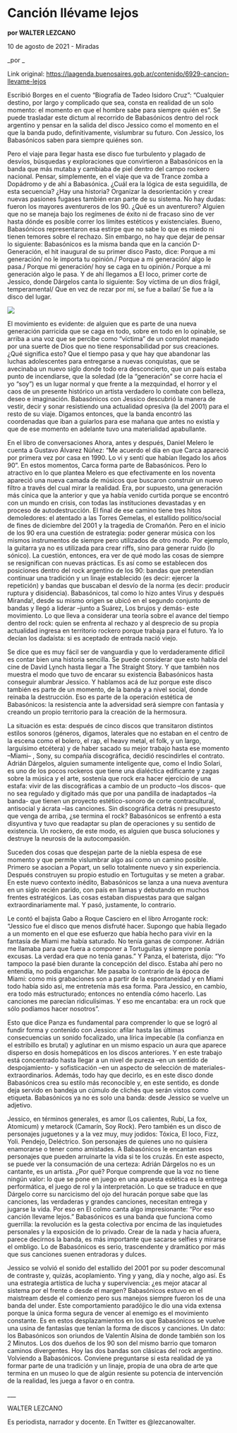 # Canción llévame lejos

**por WALTER LEZCANO**

10 de agosto de 2021 - Miradas

_por _

Link original: https://laagenda.buenosaires.gob.ar/contenido/6929-cancion-llevame-lejos



Escribió Borges en el cuento “Biografía de Tadeo Isidoro Cruz”: “Cualquier destino, por largo y complicado que sea, consta en realidad de un solo momento: el momento en que el hombre sabe para siempre quién es”. Se puede trasladar este dictum al recorrido de Babasónicos dentro del rock argentino y pensar en la salida del disco Jessico como el momento en el que la banda pudo, definitivamente, vislumbrar su futuro. Con Jessico, los Babasónicos saben para siempre quiénes son.




Pero el viaje para llegar hasta ese disco fue turbulento y plagado de desvíos, búsquedas y exploraciones que convirtieron a Babasónicos en la banda que más mutaba y cambiaba de piel dentro del campo rockero nacional. Pensar, simplemente, en el viaje que va de Trance zomba a Dopádromo y de ahí a Babasónica. ¿Cuál era la lógica de esta seguidilla, de esta secuencia? ¿Hay una historia? Organizar la desorientación y crear nuevas pasiones fugases también eran parte de su sistema. No hay dudas: fueron los mayores aventureros de los 90. ¿Qué es un aventurero? Alguien que no se maneja bajo los regímenes de éxito ni de fracaso sino de ver hasta dónde es posible correr los límites estéticos y existenciales. Bueno, Babasónicos representaron esa estirpe que no sabe lo que es miedo ni tienen temores sobre el rechazo. Sin embargo, no hay que dejar de pensar lo siguiente: Babasónicos es la misma banda que en la canción D-Generación, el hit inaugural de su primer disco Pasto, dice: Porque a mi generación/ no le importa tu opinión./ Porque a mi generación/ algo le pasa./ Porque mi generación/ hoy se caga en tu opinión./ Porque a mi generación algo le pasa. Y de ahí llegamos a El loco, primer corte de Jessico, donde Dárgelos canta lo siguiente: Soy víctima de un dios frágil, temperamental/ Que en vez de rezar por mí, se fue a bailar/ Se fue a la disco del lugar.




![](https://cdn.feater.me/files/images/69276/69f2cf21-0590-4892-a0f2-143f2072926a.jpeg)




El movimiento es evidente: de alguien que es parte de una nueva generación parricida que se caga en todo, sobre en todo en lo opinable, se arriba a una voz que se percibe como “víctima” de un complot manejado por una suerte de Dios que no tiene responsabilidad por sus creaciones. ¿Qué significa esto? Que el tiempo pasa y que hay que abandonar las luchas adolescentes para entregarse a nuevas conquistas, que se avecinaba un nuevo siglo donde todo era desconcierto, que un país estaba punto de incendiarse, que la soledad (de la “generación” se corre hacia el yo “soy”) es un lugar normal y que frente a la mezquindad, el horror y el caos de un presente histórico un artista verdadero lo combate con belleza, deseo e imaginación. Babasónicos con Jessico descubrió la manera de vestir, decir y sonar resistiendo una actualidad opresiva (la del 2001) para el resto de su viaje. Digamos entonces, que la banda encontró las coordenadas que iban a guiarlos para ese mañana que antes no existía y que de ese momento en adelante tuvo una materialidad apabullante.




En el libro de conversaciones Ahora, antes y después, Daniel Melero le cuenta a Gustavo Álvarez Núñez: “Me acuerdo el día en que Carca apareció por primera vez por casa en 1990. Lo vi y sentí que habían llegado los años 90”. En estos momentos, Carca forma parte de Babasónicos. Pero lo atractivo en lo que plantea Melero es que efectivamente en los noventa apareció una nueva camada de músicos que buscaron construir un nuevo filtro a través del cual mirar la realidad. Era, por supuesto, una generación más cínica que la anterior y que ya había venido curtida porque se encontró con un mundo en crisis, con todas las instituciones devastadas y en proceso de autodestrucción. El final de ese camino tiene tres hitos demoledores: el atentado a las Torres Gemelas, el estallido político/social de fines de diciembre del 2001 y la tragedia de Cromañón. Pero en el inicio de los 90 era una cuestión de estrategia: poder generar música con los mismos instrumentos de siempre pero utilizados de otro modo. Por ejemplo, la guitarra ya no es utilizada para crear riffs, sino para generar ruido (lo sónico). La cuestión, entonces, era ver de qué modo las cosas de siempre se resignifican con nuevas prácticas. Es así como se establecen dos posiciones dentro del rock argentino de los 90: bandas que pretendían continuar una tradición y un linaje establecido (es decir: ejercer la repetición) y bandas que buscaban el desvío de la norma (es decir: producir ruptura y disidencia). Babasónicos, tal como lo hizo antes Virus y después Miranda!, desde su mismo origen se ubicó en el segundo conjunto de bandas y llegó a liderar –junto a Suárez, Los brujos y demás- este movimiento. Lo que lleva a considerar una teoría sobre el avance del tiempo dentro del rock: quien se enfrenta al rechazo y al desprecio de su propia actualidad ingresa en territorio rockero porque trabaja para el futuro. Ya lo decían los dadaísta: si es aceptado de entrada nació viejo.




Se dice que es muy fácil ser de vanguardia y que lo verdaderamente difícil es contar bien una historia sencilla. Se puede considerar que esto habla del cine de David Lynch hasta llegar a The Straight Story. Y que también nos muestra el modo que tuvo de encarar su existencia Babasónicos hasta conseguir alumbrar Jessico. Y hablamos acá de luz porque este disco también es parte de un momento, de la banda y a nivel social, donde reinaba la destrucción. Eso es parte de la operación estética de Babasónicos: la resistencia ante la adversidad será siempre con fantasía y creando un propio territorio para la creación de la hermosura.




La situación es esta: después de cinco discos que transitaron distintos estilos sonoros (géneros, digamos, laterales que no estaban en el centro de la escena como el bolero, el rap, el heavy metal, el folk, y un largo, larguísimo etcétera) y de haber sacado su mejor trabajo hasta ese momento –Miami– , Sony, su compañía discográfica, decidió rescindirles el contrato. Adrián Dárgelos, alguien sumamente inteligente que, como el Indio Solari, es uno de los pocos rockeros que tiene una dialéctica edificante y zagas sobre la música y el arte, sostenía que rock era hacer ejercicio de una estafa: vivir de las discográficas a cambio de un producto –los discos- que no sea regulado y digitado más que por una pandilla de inadaptados –la banda- que tienen un proyecto estético-sonoro de corte contracultural, antisocial y ácrata –las canciones. Sin discográfica detrás ni presupuesto que venga de arriba, ¿se termina el rock? Babasónicos se enfrentó a esta disyuntiva y tuvo que readaptar su plan de operaciones y su sentido de existencia. Un rockero, de este modo, es alguien que busca soluciones y destruye la neurosis de la autocompasión.




Suceden dos cosas que despejan parte de la niebla espesa de ese momento y que permite vislumbrar algo así como un camino posible. Primero se asocian a Popart, un sello totalmente nuevo y sin experiencia. Después construyen su propio estudio en Tortuguitas y se meten a grabar. En este nuevo contexto inédito, Babasónicos se lanza a una nueva aventura en un siglo recién parido, con país en llamas y debutando en muchos frentes estratégicos. Las cosas estaban dispuestas para que salgan extraordinariamente mal. Y pasó, justamente, lo contrario.




Le contó el bajista Gabo a Roque Casciero en el libro Arrogante rock: “Jessico fue el disco que menos disfruté hacer. Supongo que había llegado a un momento en el que ese esfuerzo que había hecho para vivir en la fantasía de Miami me había saturado. No tenía ganas de componer. Adrián me llamaba para que fuera a componer a Tortuguitas y siempre ponía excusas. La verdad era que no tenía ganas.” Y Panza, el baterista, dijo: “Yo tampoco la pasé bien durante la concepción del disco. Estaba ahí pero no entendía, no podía enganchar. Me pasaba lo contrario de la época de Miami: como mis grabaciones son a partir de la espontaneidad y en Miami todo había sido así, me entretenía más esa forma. Para Jessico, en cambio, era todo más estructurado; entonces no entendía cómo hacerlo. Las canciones me parecían ridiculísimas. Y eso me encantaba: era un rock que sólo podíamos hacer nosotros”.




Esto que dice Panza es fundamental para comprender lo que se logró al fundir forma y contenido con Jessico: afilar hasta las últimas consecuencias un sonido focalizado, una lírica impecable (la confianza en el estribillo es brutal) y aglutinar en un mismo espacio un aura que aparece disperso en dosis homepáticos en los discos anteriores. Y en este trabajo está concentrado hasta llegar a un nivel de pureza –en un sentido de despojamiento- y sofisticación –en un aspecto de selección de materiales- extraordinarios. Además, todo hay que decirlo, es en este disco donde Babasónicos crea su estilo más reconocible y, en este sentido, es donde deja servido en bandeja un cúmulo de clichés que serán vistos como etiqueta. Babasónicos ya no es solo una banda: desde Jessico se vuelve un adjetivo.




Jessico, en términos generales, es amor (Los calientes, Rubí, La fox, Atomicum) y metarock (Camarín, Soy Rock). Pero también es un disco de personajes juguetones y a la vez muy, muy jodidos: Tóxica, El loco, Fizz, Yoli. Pendejo, Deléctrico. Son personajes de quienes uno no quisiera enamorarse o tener como amistades. A Babasónicos le encantan esos personajes que pueden arruinarte la vida si te los cruzás. En este aspecto, se puede ver la consumación de una certeza: Adrián Dárgelos no es un cantante, es un artista. ¿Por qué? Porque comprende que la voz no tiene ningún valor: lo que se pone en juego en una apuesta estética es la entrega performática, el juego de rol y la interpretación. Lo que se traduce en que Dárgelo corre su narcicismo del ojo del huracán porque sabe que las canciones, las verdaderas y grandes canciones, necesitan entrega y jugarse la vida. Por eso en El colmo canta algo impresionante: “Por eso canción llevame lejos.” Babasónicos es una banda que funciona como guerrilla: la revolución es la gesta colectiva por encima de las inquietudes personales y la exposición de lo privado. Crear de la nada y hacia afuera, parece decirnos la banda, es más importante que sacarse selfies y mirarse el ombligo. Lo de Babasónicos es serio, trascendente y dramático por más que sus canciones suenen entradoras y dulces.




Jessico se volvió el sonido del estallido del 2001 por su poder descomunal de contraste y, quizás, acoplamiento. Ying y yang, día y noche, algo así. Es una estrategia artística de lucha y supervivencia: ¿es mejor atacar al sistema por el frente o desde el margen? Babasónicos estuvo en el maistream desde el comienzo pero sus manejos siempre fueron los de una banda del under. Este comportamiento paradójico le dio una vida extensa porque la única forma segura de vencer al enemigo es el movimiento constante. Es en estos desplazamientos en los que Babasónicos se vuelve una usina de fantasías que tenían la forma de discos y canciones. Un dato: los Babasónicos son oriundos de Valentín Alsina de donde también son los 2 Minutos. Los dos dueños de los 90 son del mismo barrio que tomaron caminos divergentes. Hoy las dos bandas son clásicas del rock argentino. Volviendo a Babasónicos. Conviene preguntarse si esta realidad de ya formar parte de una tradición y un linaje, propia de una obra de arte que termina en un museo lo que de algún resiente su potencia de intervención de la realidad, les juega a favor o en contra.




\_\_\_




WALTER LEZCANO




Es periodista, narrador y docente. En Twitter es @lezcanowalter.




